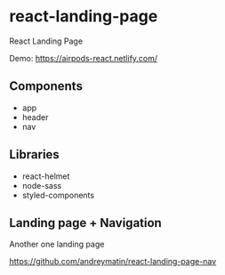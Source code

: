 # react-landing-page
React Landing Page 

Demo: https://airpods-react.netlify.com/

## Components

- app
- header
- nav

## Libraries

- react-helmet
- node-sass
- styled-components

## Landing page + Navigation

Another one landing page 

https://github.com/andreymatin/react-landing-page-nav

